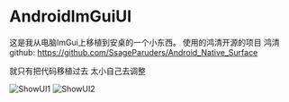 # AndroidImGuiUI

这是我从电脑ImGui上移植到安桌的一个小东西。
使用的鸿清开源的项目
鸿清github:
https://github.com/SsageParuders/Android_Native_Surface

就只有把代码移植过去 太小自己去调整

![ShowUI1](https://user-images.githubusercontent.com/132186849/236206293-ad7279c2-e867-438c-a91e-b6ff98cac243.jpg)
![ShowUI2](https://user-images.githubusercontent.com/132186849/236206297-bc6b9b1d-faff-41d3-899a-ddf1d798c11b.jpg)

